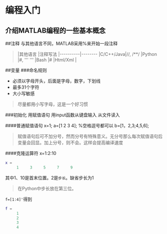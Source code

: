 编程入门
========
介绍MATLAB编程的一些基本概念
--------
##注释
与其他语言不同，MATLAB采用%来开始一段注释
>|其他语言 |注释写法
|----------|--------
|C/C++/Java|//, /**/
|Python    |#, ''' '''
|Bash      |#
|Html/Xml  |<!-- -->

##变量
###命名规则
* 必须以字母开头，后面是字母，数字，下划线
* 最多31个字符
* 大小写敏感
>尽量都用小写字母，这是一个好习惯

###初始化
 用赋值语句
 用input函数从键盘输入
 从文件读入

####普通赋值语句
	x=1;
	a=[1 2 3 4]; %空格逗号都可以
	b=[1，2,3;4,5,6];
>赋值语句后可不加分号，然而分号有特殊意义。无分号那么每次赋值语句后变量会回显。加上分号，则不会。这样会提高编译速度

####克隆运算符
	x=1:2:10
```matlab
x =
	 1     3     5     7     9
```
其中1、10是首末位置。2是`步长`。缺省步长为1
>在Python中步长放在第三位。
	
`f=[1:4]'`得到
```matlab
f =
	 1
	 2
	 3
	 4
```
